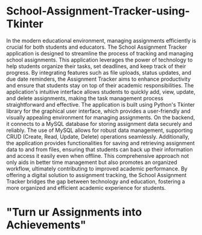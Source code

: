 # School-Assignment-Tracker-using-Tkinter
In the modern educational environment, managing assignments efficiently is crucial for both students and educators. The School Assignment Tracker application is designed to streamline the process of tracking and managing school assignments. This application leverages the power of technology to help students organize their tasks, set deadlines, and keep track of their progress. By integrating features such as file uploads, status updates, and due date reminders, the Assignment Tracker aims to enhance productivity and ensure that students stay on top of their academic responsibilities. The application's intuitive interface allows students to quickly add, view, update, and delete assignments, making the task management process straightforward and effective.
The application is built using Python's Tkinter library for the graphical user interface, which provides a user-friendly and visually appealing environment for managing assignments. On the backend, it connects to a MySQL database for storing assignment data securely and reliably. The use of MySQL allows for robust data management, supporting CRUD (Create, Read, Update, Delete) operations seamlessly. Additionally, the application provides functionalities for saving and retrieving assignment data to and from files, ensuring that students can back up their information and access it easily even when offline. This comprehensive approach not only aids in better time management but also promotes an organized workflow, ultimately contributing to improved academic performance. By offering a digital solution to assignment tracking, the School Assignment Tracker bridges the gap between technology and education, fostering a more organized and efficient academic experience for students.
# "Turn ur Assignments into Achievements"
